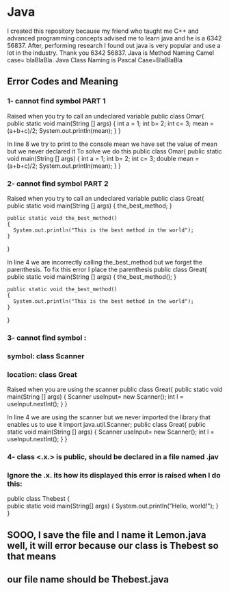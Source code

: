 # Java
I created this repository because my friend who taught me C++ 
and advanced programming concepts advised me to learn java and he is a 6342 56837.
After, performing research I found out java is very popular and use a lot in the industry. 
Thank you 6342 56837. Java is Method Naming Camel case= blaBlaBla. 
Java Class Naming is Pascal Case=BlaBlaBla

## Error Codes and Meaning

### 1- cannot find symbol PART 1
Raised when you try to call an undeclared variable
public class Omar{
    public static void main(String [] args)
    {
        int a = 1;
        int b= 2;
        int c= 3;
        mean = (a+b+c)/2;
        System.out.println(mean);
    }
}

In line 8 we try to print to the console mean we have set the value of mean but we never declared it
To solve we do this
public class Omar{
    public static void main(String [] args)
    {
        int a = 1;
        int b= 2;
        int c= 3;
        double mean = (a+b+c)/2;
        System.out.println(mean);
    }
}

### 2- cannot find symbol PART 2
Raised when you try to call an undeclared variable
public class Great{
    public static void main(String [] args)
    {
        the_best_method;
    }
    
    public static void the_best_method()
    {
      System.out.println("This is the best method in the world");
    }
    
}

In line 4 we are incorrectly calling the_best_method but we forget the parenthesis. To fix this error I place the parenthesis
public class Great{
    public static void main(String [] args)
    {
        the_best_method();
    }
    
    public static void the_best_method()
    {
      System.out.println("This is the best method in the world");
    }
    
}

### 3- cannot find symbol : 
### symbol: class Scanner 
### location: class Great
Raised when you are using the scanner
public class Great{
    public static void main(String [] args)
    {
        Scanner useInput= new Scanner();
        int l = useInput.nextInt();
    }
}

In line 4 we are using the scanner but we never imported the library that enables us to use it 
import java.util.Scanner;
public class Great{
    public static void main(String [] args)
    {
        Scanner useInput= new Scanner();
        int l = useInput.nextInt();
    }
}

### 4- class <.x.> is public, should be declared in a file named <X>.jav
### Ignore the .x. its <x> how its displayed this error is raised when I do this:
public class Thebest
{     
     public static void main(String[] args) {
          System.out.println("Hello, world!");
     }
}
  
## SOOO, I save the file and I name it Lemon.java well, it will error because our class is Thebest so that means
## our file name should be Thebest.java



